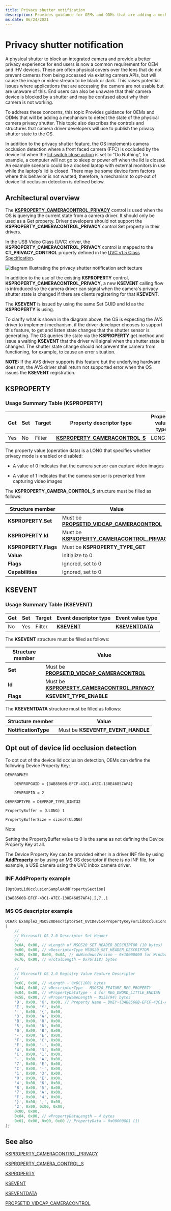 ```yaml
---
title: Privacy shutter notification
description: Provides guidance for OEMs and ODMs that are adding a mechanism to detect the state of the physical camera privacy shutter.
ms.date: 06/24/2021
---
```


# Privacy shutter notification

A physical shutter to block an integrated camera and provide a better privacy experience for end users is now a common requirement for OEM and IHV devices. These are often physical covers over the lens that do not prevent cameras from being accessed via existing camera APIs, but will cause the image or video stream to be black or dark. This raises potential issues where applications that are accessing the camera are not usable but are unaware of this. End users can also be unaware that their camera device is blocked by a shutter and may be confused about why their camera is not working.

To address these concerns, this topic Provides guidance for OEMs and ODMs that will be adding a mechanism to detect the state of the physical camera privacy shutter. This topic also describes the controls and structures that camera driver developers will use to publish the privacy shutter state to the OS.

In addition to the privacy shutter feature, the OS implements camera occlusion detection where a front faced camera (FFC) is occluded by the device lid when the [lid switch close action](/windows-hardware/customize/power-settings/power-button-and-lid-settings-lid-switch-close-action) is set to "Do Nothing", for example, a computer will not go to sleep or power off when the lid is closed. An example scenario could be a docked laptop with external monitors in use while the laptop's lid is closed. There may be some device form factors where this behavior is not wanted, therefore, a mechanism to opt-out of device lid occlusion detection is defined below.

## Architectural overview

The [**KSPROPERTY_CAMERACONTROL_PRIVACY**](./ksproperty-cameracontrol-privacy.md) control is used when the OS is querying the current state from a camera driver. It should only be used as a Get property. Driver developers should not support the **KSPROPERTY_CAMERACONTROL_PRIVACY** control Set property in their drivers.

In the USB Video Class (UVC) driver, the **KSPROPERTY_CAMERACONTROL_PRIVACY** control is mapped to the **CT_PRIVACY_CONTROL** property defined in the [UVC v1.5 Class Specification](https://www.usb.org/sites/default/files/USB_Video_Class_1_5.zip).

![diagram illustrating the privacy shutter notification architecture](images/privacy-shutter-notification.png)

In addition to the use of the existing **KSPROPERTY** control, **KSPROPERTY_CAMERACONTROL_PRIVACY**, a new **KSEVENT** calling flow is introduced so the camera driver can signal when the camera's privacy shutter state is changed if there are clients registering for that **KSEVENT**.

The **KSEVENT** is issued by using the same Set GUID and Id as the **KSPROPERTY** is using.

To clarify what is shown in the diagram above, the OS is expecting the AVS driver to implement mechanism, if the driver developer chooses to support this feature, to get and listen state changes that the shutter sensor is generating. The OS queries the state via the **KSPROPERTY** get method and issue a waiting **KSEVENT** that the driver will signal when the shutter state is changed. The shutter state change should not prevent the camera from functioning, for example, to cause an error situation.

**NOTE:** If the AVS driver supports this feature but the underlying hardware does not, the AVS driver shall return not supported error when the OS issues the **KSEVENT** registration.

## KSPROPERTY

### Usage Summary Table (KSPROPERTY)

| **Get** | **Set** | **Target** | **Property descriptor type** | **Property value type** |
|--|--|--|--|--|
| Yes | No | Filter | [**KSPROPERTY_CAMERACONTROL_S**](/windows-hardware/drivers/ddi/ksmedia/ns-ksmedia-ksproperty_cameracontrol_s) | LONG |

The property value (operation data) is a LONG that specifies whether privacy mode is enabled or disabled:

- A value of 0 indicates that the camera sensor can capture video images

- A value of 1 indicates that the camera sensor is prevented from capturing video images

The **KSPROPERTY_CAMERA_CONTROL_S** structure must be filled as follows:

| Structure member | Value |
|--|--|
| **KSPROPERTY.Set** | Must be [**PROPSETID_VIDCAP_CAMERACONTROL**](./propsetid-vidcap-cameracontrol.md) |
| **KSPROPERTY.Id** | Must be [**KSPROPERTY_CAMERACONTROL_PRIVACY**](./ksproperty-cameracontrol-privacy.md) |
| **KSPROPERTY.Flags** | Must be **KSPROPERTY_TYPE_GET** |
| **Value** | Initialize to 0 |
| **Flags** | Ignored, set to 0 |
| **Capabilities** | Ignored, set to 0 |

## KSEVENT

### Usage Summary Table (KSEVENT)

| **Get** | **Set** | **Target** | **Event descriptor type** | **Event value type** |
|--|--|--|--|--|
| No | Yes | Filter | [**KSEVENT**](./ksevent-structure.md) | [**KSEVENTDATA**](/windows-hardware/drivers/ddi/ks/ns-ks-kseventdata) |

The **KSEVENT** structure must be filled as follows:

| Structure member | Value |
|--|--|
| **Set** | Must be [**PROPSETID_VIDCAP_CAMERACONTROL**](./propsetid-vidcap-cameracontrol.md) |
| **Id** | Must be [**KSPROPERTY_CAMERACONTROL_PRIVACY**](./ksproperty-cameracontrol-privacy.md) |
| **Flags** | **KSEVENT_TYPE_ENABLE** |

The **KSEVENTDATA** structure must be filled as follows:

| Structure member | Value |
|--|--|
| **NotificationType** | Must be **KSEVENTF_EVENT_HANDLE** |

## Opt out of device lid occlusion detection

To opt out of the device lid occlusion detection, OEMs can define the following Device Property Key:

```output
DEVPROPKEY

    DEVPROPGUID = {3AB8560B-EFCF-43C1-A7EC-130E46857AF4}

    DEVPROPID = 2

DEVPROPTYPE = DEVPROP_TYPE_UINT32

PropertyBuffer = (ULONG) 1

PropertyBufferSize = sizeof(ULONG)
```

> [!NOTE]
> Setting the PropertyBuffer value to 0 is the same as not defining the Device Property Key at all.

The Device Property Key can be provided either in a driver INF file by using [**AddProperty**](../install/inf-addproperty-directive.md) or by using an MS OS descriptor if there is no INF file, for example, a USB camera using the UVC inbox camera driver.

### INF AddProperty example

```inf
[OptOutLidOcclusionSampleAddPropertySection]

{3AB8560B-EFCF-43C1-A7EC-130E46857AF4},2,7,,1
```

### MS OS descriptor example

```cpp
UCHAR Example2_MSOS20DescriptorSet_UVCDevicePropertyKeyForLidOcclusionOptOut[0x76] =
{
    //
    // Microsoft OS 2.0 Descriptor Set Header
    //
    0x0A, 0x00, // wLength of MSOS20_SET_HEADER_DESCRIPTOR (10 bytes)
    0x00, 0x00, // wDescriptorType MSOS20_SET_HEADER_DESCRIPTOR
    0x00, 0x00, 0x00, 0x0A, // dwWindowsVersion – 0x10000000 for Windows 10
    0x76, 0x00, // wTotalLength – 0x76(118) bytes
    
    //
    // Microsoft OS 2.0 Registry Value Feature Descriptor
    //
    0x6C, 0x00, // wLength - 0x6C(108) bytes
    0x04, 0x00, // wDescriptorType – MSOS20_FEATURE_REG_PROPERTY
    0x04, 0x00, // wPropertyDataType - 4 for REG_DWORD_LITTLE_ENDIAN
    0x5E, 0x00, // wPropertyNameLength – 0x5E(94) bytes
    'D', 0x00, 'K', 0x00, // Property Name – DKEY-{3AB8560B-EFCF-43C1-A7EC-130E46857AF4},2
    'E', 0x00, 'Y', 0x00,
    '-', 0x00, '{', 0x00,
    '3', 0x00, 'A', 0x00,
    'B', 0x00, '8', 0x00,
    '5', 0x00, '6', 0x00,
    '0', 0x00, 'B', 0x00,
    '-', 0x00, 'E', 0x00,
    'F', 0x00, 'C', 0x00,
    'F', 0x00, '-', 0x00,
    '4', 0x00, '3', 0x00,
    'C', 0x00, '1', 0x00,
    '-', 0x00, 'A', 0x00,
    '7', 0x00, 'E', 0x00,
    'C', 0x00, '-', 0x00,
    '1', 0x00, '3', 0x00,
    '0', 0x00, 'E', 0x00,
    '4', 0x00, '6', 0x00,
    '8', 0x00, '5', 0x00,
    '7', 0x00, 'A', 0x00,
    'F', 0x00, '4', 0x00,
    '}', 0x00, ',', 0x00,
    '2', 0x00, 0x00, 0x00,
    0x00, 0x00,
    0x04, 0x00, // wPropertyDataLength – 4 bytes
    0x01, 0x00, 0x00, 0x00 // PropertyData – 0x00000001 (1)
};
```

## See also

[KSPROPERTY_CAMERACONTROL_PRIVACY](./ksproperty-cameracontrol-privacy.md)

[KSPROPERTY_CAMERA_CONTROL_S](/windows-hardware/drivers/ddi/ksmedia/ns-ksmedia-ksproperty_cameracontrol_s)

[KSPROPERTY](./ksproperty-structure.md)

[KSEVENT](./ksevent-structure.md)

[KSEVENTDATA](/windows-hardware/drivers/ddi/ks/ns-ks-kseventdata)

[PROPSETID_VIDCAP_CAMERACONTROL](./propsetid-vidcap-cameracontrol.md)
